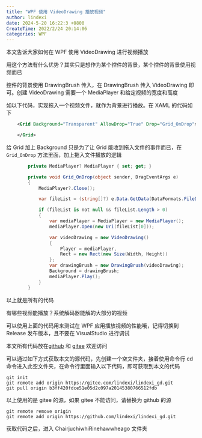 ```yaml
---
title: "WPF 使用 VideoDrawing 播放视频"
author: lindexi
date: 2024-5-20 16:22:3 +0800
CreateTime: 2022/2/24 20:14:06
categories: WPF
---
```


本文告诉大家如何在 WPF 使用 VideoDrawing 进行视频播放

<!--more-->


<!-- CreateTime:2022/2/24 20:14:06 -->

<!-- 发布 -->

用这个方法有什么优势？其实只是想作为某个控件的背景，某个控件的背景使用视频而已

控件的背景使用 DrawingBrush 传入，在 DrawingBrush 传入 VideoDrawing 即可。创建 VideoDrawing 需要一个 MediaPlayer 和给定视频的宽度和高度

如以下代码，实现拖入一个视频文件，就作为背景进行播放。在 XAML 的代码如下

```xml
    <Grid Background="Transparent" AllowDrop="True" Drop="Grid_OnDrop">

    </Grid>
```

给 Grid 加上 Background 只是为了让 Grid 能收到拖入文件的事件而已，在 `Grid_OnDrop` 方法里面，加上拖入文件播放的逻辑

```csharp
        private MediaPlayer? MediaPlayer { set; get; }

        private void Grid_OnDrop(object sender, DragEventArgs e)
        {
            MediaPlayer?.Close();

            var fileList = (string[]?) e.Data.GetData(DataFormats.FileDrop);

            if (fileList is not null && fileList.Length > 0)
            {
                var mediaPlayer = MediaPlayer = new MediaPlayer();
                mediaPlayer.Open(new Uri(fileList[0]));

                var videoDrawing = new VideoDrawing()
                {
                    Player = mediaPlayer,
                    Rect = new Rect(new Size(Width, Height))
                };
                var drawingBrush = new DrawingBrush(videoDrawing);
                Background = drawingBrush;
                mediaPlayer.Play();
            }
        }
```

以上就是所有的代码

有哪些视频能播放？系统解码器能解的大部分的视频

可以使用上面的代码用来测试在 WPF 应用播放视频的性能哦，记得切换到 Release 发布版本，且不要在 VisualStudio 进行调试

本文所有代码放在[github](https://github.com/lindexi/lindexi_gd/tree/b3ff420fdce51e05d2c097a20145380766512fdb/ChairjuchiwhiRinehawwheago) 和 [gitee](https://gitee.com/lindexi/lindexi_gd/tree/b3ff420fdce51e05d2c097a20145380766512fdb/ChairjuchiwhiRinehawwheago) 欢迎访问

可以通过如下方式获取本文的源代码，先创建一个空文件夹，接着使用命令行 cd 命令进入此空文件夹，在命令行里面输入以下代码，即可获取到本文的代码

```
git init
git remote add origin https://gitee.com/lindexi/lindexi_gd.git
git pull origin b3ff420fdce51e05d2c097a20145380766512fdb
```

以上使用的是 gitee 的源，如果 gitee 不能访问，请替换为 github 的源

```
git remote remove origin
git remote add origin https://github.com/lindexi/lindexi_gd.git
```

获取代码之后，进入 ChairjuchiwhiRinehawwheago 文件夹

